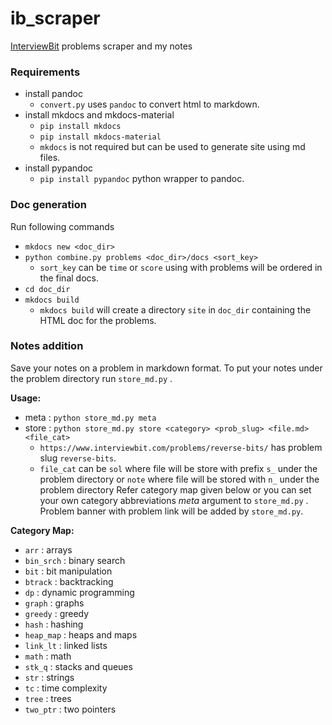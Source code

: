 # ib_scraper
[InterviewBit](https://interviewbit.com) problems scraper and my notes 

### Requirements
- install pandoc
	- `convert.py` uses `pandoc` to convert html to markdown.
- install mkdocs and mkdocs-material
	- `pip install mkdocs`
	- `pip install mkdocs-material`
	- `mkdocs` is not required but can be used to generate site using md files.
- install pypandoc
	- `pip install pypandoc` python wrapper to pandoc.

### Doc generation
Run following commands
- `mkdocs new <doc_dir>`
- `python combine.py problems <doc_dir>/docs <sort_key>`
	- `sort_key` can be `time` or `score` using with problems will be ordered in the final docs.
- `cd doc_dir`
- `mkdocs build`
	- `mkdocs build` will create a directory `site` in `doc_dir` containing the HTML doc for the problems.

### Notes addition
Save your notes on a problem in markdown format. To put your notes under the problem directory run `store_md.py` .

**Usage:**
- meta : `python store_md.py meta`
- store : `python store_md.py store <category> <prob_slug> <file.md> <file_cat>`
	- `https://www.interviewbit.com/problems/reverse-bits/` has problem slug `reverse-bits`.
	- `file_cat` can be `sol` where file will be store with prefix `s_` under the problem directory or `note` where file will be stored with `n_` under the problem directory 
Refer category map given below or you can set your own category abbreviations *meta* argument to `store_md.py` .
Problem banner with problem link will be added by `store_md.py`.

**Category Map:**
- `arr` : arrays
- `bin_srch` : binary search
- `bit` : bit manipulation
- `btrack` : backtracking
- `dp` : dynamic programming
- `graph` : graphs
- `greedy` : greedy
- `hash` : hashing
- `heap_map` : heaps and maps
- `link_lt` : linked lists
- `math` : math
- `stk_q` : stacks and queues
- `str` : strings
- `tc` : time complexity
- `tree` : trees
- `two_ptr` : two pointers